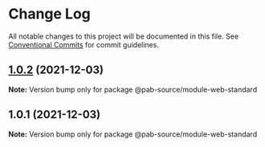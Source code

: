 # Change Log

All notable changes to this project will be documented in this file.
See [Conventional Commits](https://conventionalcommits.org) for commit guidelines.

## [1.0.2](https://github.com/Pab-Source/monorepo-web-mobile-rn/compare/@pab-source/module-web-standard@1.0.1...@pab-source/module-web-standard@1.0.2) (2021-12-03)

**Note:** Version bump only for package @pab-source/module-web-standard





## 1.0.1 (2021-12-03)

**Note:** Version bump only for package @pab-source/module-web-standard
